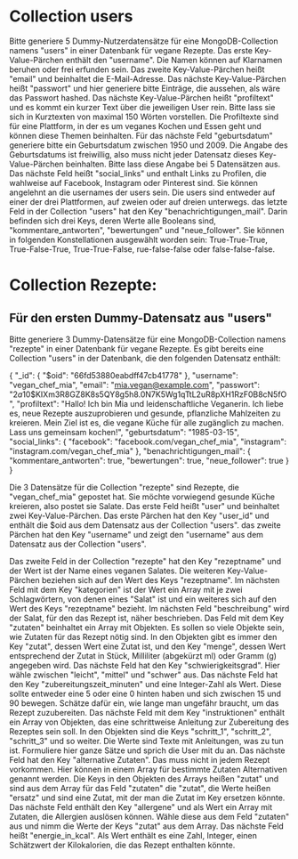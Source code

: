 # Collection users


Bitte generiere 5 Dummy-Nutzerdatensätze für eine MongoDB-Collection namens "users" in einer Datenbank für vegane Rezepte.
Das erste Key-Value-Pärchen enthält den "username". Die Namen können auf Klarnamen beruhen oder frei erfunden sein. 
Das zweite Key-Value-Pärchen heißt "email" und beinhaltet die E-Mail-Adresse. 
Das nächste Key-Value-Pärchen heißt "passwort" und hier generiere bitte Einträge, die aussehen, als wäre das Passwort hashed.
Das nächste Key-Value-Pärchen heißt "profiltext" und es kommt ein kurzer Text über die jeweiligen User rein. Bitte lass sie sich in Kurztexten von maximal 150 Wörten vorstellen. Die Profiltexte sind für eine Plattform, in der es um veganes Kochen und Essen geht und können diese Themen beinhalten. 
Für das nächste Feld "geburtsdatum" generiere bitte ein Geburtsdatum zwischen 1950 und 2009. Die Angabe des Geburtsdatums ist freiwillig, also muss nicht jeder Datensatz dieses Key-Value-Pärchen beinhalten. Bitte lass diese Angabe bei 5 Datensätzen aus.
Das nächste Feld heißt "social_links" und enthalt Links zu Profilen, die wahlweise auf Facebook, Instagram oder Pinterest sind. Sie können angelehnt an die usernames der users sein. Die users sind entweder auf einer der drei Plattformen, auf zweien oder auf dreien unterwegs.
das letzte Feld in der Collection "users" hat den Key "benachrichtigungen_mail". Darin befinden sich drei Keys, deren Werte alle Booleans sind, "kommentare_antworten", "bewertungen" und "neue_follower". Sie können in folgenden Konstellationen ausgewählt worden sein: True-True-True, True-False-True, True-True-False, rue-false-false oder false-false-false.

# Collection Rezepte:
## Für den ersten Dummy-Datensatz aus "users"

Bitte generiere 3 Dummy-Datensätze für eine MongoDB-Collection namens "rezepte" in einer Datenbank für vegane Rezepte.
Es gibt bereits eine Collection "users" in der Datenbank, die den folgenden Datensatz enthält:

{
    "_id": {
      "$oid": "66fd53880eabdff47cb41778"
    },
    "username": "vegan_chef_mia",
    "email": "mia.vegan@example.com",
    "passwort": "$2a$10$KIXm3R8GZ8K8s5QY8g5h8.0N7K5Wg1qTtL2uR8pXH1RzF0B8cN5fO",
    "profiltext": "Hallo! Ich bin Mia und leidenschaftliche Veganerin. Ich liebe es, neue Rezepte auszuprobieren und gesunde, pflanzliche Mahlzeiten zu kreieren. Mein Ziel ist es, die vegane Küche für alle zugänglich zu machen. Lass uns gemeinsam kochen!",
    "geburtsdatum": "1985-03-15",
    "social_links": {
      "facebook": "facebook.com/vegan_chef_mia",
      "instagram": "instagram.com/vegan_chef_mia"
    },
    "benachrichtigungen_mail": {
      "kommentare_antworten": true,
      "bewertungen": true,
      "neue_follower": true
    }
  }


Die 3 Datensätze für die Collection "rezepte" sind Rezepte, die "vegan_chef_mia" gepostet hat. Sie möchte vorwiegend gesunde Küche kreieren, also postet sie Salate.
Das erste Feld heißt "user" und beinhaltet zwei Key-Value-Pärchen. Das erste Pärchen hat den Key "user_id" und enthält die $oid aus dem Datensatz aus der Collection "users". das zweite Pärchen hat den Key "username" und zeigt den "username" aus dem Datensatz aus der Collection "users".

Das zweite Feld in der Collection "rezepte" hat den Key "rezeptname" und der Wert ist der Name eines veganen Salates.
Die weiteren Key-Value-Pärchen beziehen sich auf den Wert des Keys "rezeptname". 
Im nächsten Feld mit dem Key "kategorien" ist der Wert ein Array mit je zwei Schlagwörtern, von denen eines "Salat" ist und ein weiteres sich auf den Wert des Keys "rezeptname" bezieht.
Im nächsten Feld "beschreibung" wird der Salat, für den das Rezept ist, näher beschrieben.
Das Feld mit dem Key "zutaten" beinhaltet ein Array mit Objekten. Es sollen so viele Objekte sein, wie Zutaten für das Rezept nötig sind. In den Objekten gibt es immer den Key "zutat", dessen Wert eine Zutat ist, und den Key "menge", dessen Wert entsprechend der Zutat in Stück, Milliliter (abgekürzt ml) oder Gramm (g) angegeben wird.
Das nächste Feld hat den Key "schwierigkeitsgrad". Hier wähle zwischen "leicht", "mittel" und "schwer" aus.
Das nächste Feld hat den Key "zubereitungszeit_minuten" und eine Integer-Zahl als Wert. Diese sollte entweder eine 5 oder eine 0 hinten haben und sich zwischen 15 und 90 bewegen. Schätze dafür ein, wie lange man ungefähr braucht, um das Rezept zuzubereiten.
Das nächste Feld mit dem Key "instruktionen" enthält ein Array von Objekten, das eine schrittweise Anleitung zur Zubereitung des Rezeptes sein soll. In den Objekten sind die Keys "schritt_1", "schritt_2", "schritt_3" und so weiter. Die Werte sind Texte mit Anleitungen, was zu tun ist. Formuliere hier ganze Sätze und sprich die User mit du an.
Das nächste Feld hat den Key "alternative Zutaten". Das muss nicht in jedem Rezept vorkommen. Hier können in einem Array für bestimmte Zutaten Alternativen genannt werden. Die Keys in den Objekten des Arrays heißen "zutat" und sind aus dem Array für das Feld "zutaten" die "zutat", die Werte heißen "ersatz" und sind eine Zutat, mit der man die Zutat im Key ersetzen könnte.
Das nächste Feld enthält den Key "allergene" und als Wert ein Array mit Zutaten, die Allergien auslösen können. Wähle diese aus dem Feld "zutaten" aus und nimm die Werte der Keys "zutat" aus dem Array.
Das nächste Feld heißt "energie_in_kcal". Als Wert enthält es eine Zahl, Integer, einen Schätzwert der Kilokalorien, die das Rezept enthalten könnte.